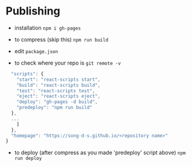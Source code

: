 # Publishing

- installation
  `npm i gh-pages`

- to compress (skip this)
  `npm run build`

- edit `package.json`

- to check where your repo is
  `git remote -v`

```js
  "scripts": {
    "start": "react-scripts start",
    "build": "react-scripts build",
    "test": "react-scripts test",
    "eject": "react-scripts eject",
    "deploy": "gh-pages -d build",
    "predeploy": "npm run build"
  },
  ...
    ]
  },
  "homepage": "https://song-d-s.github.io/<repository name>"
}
```

- to deploy (after compress as you made 'predeploy' script above)
  `npm run deploy`
